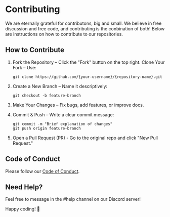 # Contributing
We are eternally grateful for contributons, big and small. We believe in free discussion and free code, and contributing is the conbination of both! Below are instructions on how to contribute to our repositories. 

## How to Contribute

1. Fork the Repository – Click the "Fork" button on the top right.
    Clone Your Fork – Use:

    ```git clone https://github.com/{your-username}/{repository-name}.git```

2. Create a New Branch – Name it descriptively:

    ```git checkout -b feature-branch```

3. Make Your Changes – Fix bugs, add features, or improve docs.

4. Commit & Push – Write a clear commit message:

    ```
    git commit -m "Brief explanation of changes"
    git push origin feature-branch
    ```

5. Open a Pull Request (PR) - Go to the original repo and click "New Pull Request."

## Code of Conduct

Please follow our [Code of Conduct](./CODE_OF_CONDUCT.md).

## Need Help?

Feel free to message in the #help channel on our Discord server!

Happy coding! 🚀
